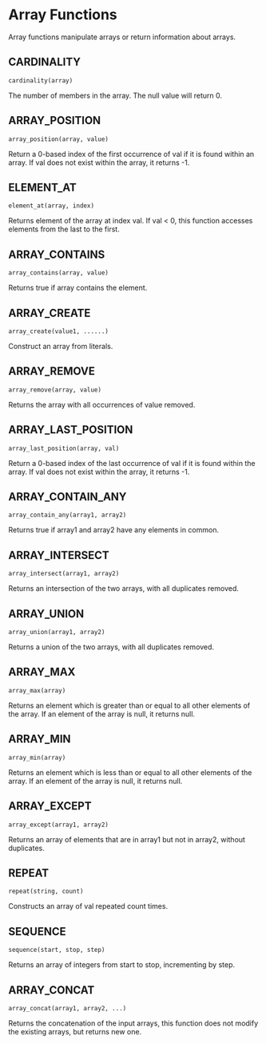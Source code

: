 # Array Functions

Array functions manipulate arrays or return information about arrays.

## CARDINALITY

```text
cardinality(array)
```

The number of members in the array. The null value will return 0.

## ARRAY_POSITION

```text
array_position(array, value)
```

Return a 0-based index of the first occurrence of val if it is found within an array. If val does not exist within the
array, it returns -1.

## ELEMENT_AT

```text
element_at(array, index)
```

Returns element of the array at index val. If val < 0, this function accesses elements from the last to the first.

## ARRAY_CONTAINS

```text
array_contains(array, value)
```

Returns true if array contains the element.

## ARRAY_CREATE

```text
array_create(value1, ......)
```

Construct an array from literals.

## ARRAY_REMOVE

```text
array_remove(array, value)
```

Returns the array with all occurrences of value removed.

## ARRAY_LAST_POSITION

```text
array_last_position(array, val)
```

Return a 0-based index of the last occurrence of val if it is found within the array. If val does not exist within the
array, it returns -1.

## ARRAY_CONTAIN_ANY

```text
array_contain_any(array1, array2)
```

Returns true if array1 and array2 have any elements in common.

## ARRAY_INTERSECT

```text
array_intersect(array1, array2)
```

Returns an intersection of the two arrays, with all duplicates removed.

## ARRAY_UNION

```text
array_union(array1, array2)
```

Returns a union of the two arrays, with all duplicates removed.

## ARRAY_MAX

```text
array_max(array)
```

Returns an element which is greater than or equal to all other elements of the array. If an element of the array is
null, it returns null.

## ARRAY_MIN

```text
array_min(array)
```

Returns an element which is less than or equal to all other elements of the array. If an element of the array is null,
it returns null.

## ARRAY_EXCEPT

```text
array_except(array1, array2)
```

Returns an array of elements that are in array1 but not in array2, without duplicates.

## REPEAT

```text
repeat(string, count)
```

Constructs an array of val repeated count times.

## SEQUENCE

```text
sequence(start, stop, step)
```

Returns an array of integers from start to stop, incrementing by step.

## ARRAY_CONCAT

```text
array_concat(array1, array2, ...)
```

Returns the concatenation of the input arrays, this function does not modify the existing arrays, but returns new one.
